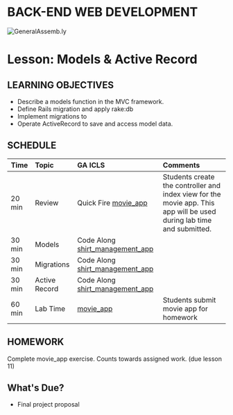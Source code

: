 BACK-END WEB DEVELOPMENT
============================

![GeneralAssemb.ly](https://github.com/generalassembly/ga-ruby-on-rails-for-devs/raw/master/images/ga.png "GeneralAssemb.ly")


Lesson: Models & Active Record
========

LEARNING OBJECTIVES
--------

- Describe a models function in the MVC framework. 
- Define Rails migration and apply rake:db 
- Implement migrations to 
- Operate ActiveRecord to save and access model data.



SCHEDULE
--------

| Time        | Topic| GA ICLS| Comments |
| ------------- |:-------------|:-------------------|:-------------------|
| 20 min | Review | Quick Fire [movie_app](exercise/readme.md) | Students create the controller and index view for the movie app. This app will be used during lab time and submitted.|
| 30 min | Models | Code Along [shirt_management_app](code_along/readme.md) | |
| 30 min | Migrations | Code Along [shirt_management_app](code_along/readme.md) | |
| 30 min | Active Record | Code Along [shirt_management_app](code_along/readme.md) | |
| 60 min | Lab Time | [movie_app](exercise/readme.md) | Students submit movie app for homework|



HOMEWORK
--------

Complete movie_app exercise. Counts towards assigned work. (due lesson 11)


What's Due?
--------

*	Final project proposal
